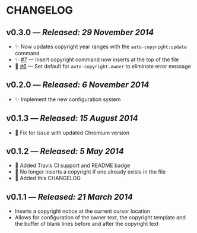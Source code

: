 # CHANGELOG

## **v0.3.0** &mdash; *Released: 29 November 2014*

* :sparkles: Now updates copyright year ranges with the `auto-copyright:update` command
* :sparkles: [#7](https://github.com/lee-dohm/auto-copyright/issues/7) &mdash; Insert copyright command now inserts at the top of the file
* :bug: [#6](https://github.com/lee-dohm/auto-copyright/issues/6) &mdash; Set default for `auto-copyright.owner` to eliminate error message

## **v0.2.0** &mdash; *Released: 6 November 2014*

* :sparkles: Implement the new configuration system

## **v0.1.3** &mdash; *Released: 15 August 2014*

* :bug: Fix for issue with updated Chromium version

## **v0.1.2** &mdash; *Released: 5 May 2014*

* :green_heart: Added Travis CI support and README badge
* :bug: No longer inserts a copyright if one already exists in the file
* :memo: Added this CHANGELOG

## **v0.1.1** &mdash; *Released: 21 March 2014*

* Inserts a copyright notice at the current cursor location
* Allows for configuration of the owner text, the copyright template and the buffer of blank lines before and after the copyright text
